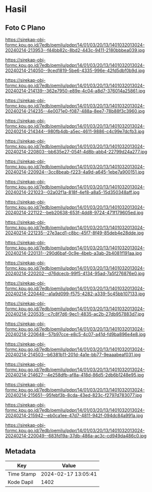 # Hasil

## Foto C Plano

https://sirekap-obj-formc.kpu.go.id/7edb/pemilu/pdpr/14/01/03/20/13/1401032013024-20240214-213953--f44bb82c-8bd2-443c-9411-2180bbbea039.jpg

https://sirekap-obj-formc.kpu.go.id/7edb/pemilu/pdpr/14/01/03/20/13/1401032013024-20240214-214050--9ced1819-5be6-4335-996e-42fd5dbf0b9d.jpg

https://sirekap-obj-formc.kpu.go.id/7edb/pemilu/pdpr/14/01/03/20/13/1401032013024-20240214-214139--362e7950-e89e-4c04-a8d7-376014a25861.jpg

https://sirekap-obj-formc.kpu.go.id/7edb/pemilu/pdpr/14/01/03/20/13/1401032013024-20240214-214235--4e0071e0-f087-488a-8ee7-78b88f3c3960.jpg

https://sirekap-obj-formc.kpu.go.id/7edb/pemilu/pdpr/14/01/03/20/13/1401032013024-20240214-214344--980fb4db-a5ec-4611-9886-c4c99e7dcfb3.jpg

https://sirekap-obj-formc.kpu.go.id/7edb/pemilu/pdpr/14/01/03/20/13/1401032013024-20240214-220803--bb635e27-054f-4d8b-abb4-22799d24a277.jpg

https://sirekap-obj-formc.kpu.go.id/7edb/pemilu/pdpr/14/01/03/20/13/1401032013024-20240214-220924--3cc8beab-f223-4a9d-a645-1ebe7a900151.jpg

https://sirekap-obj-formc.kpu.go.id/7edb/pemilu/pdpr/14/01/03/20/13/1401032013024-20240214-221023--02a02f1a-818f-4ef8-a8a5-15d350348aff.jpg

https://sirekap-obj-formc.kpu.go.id/7edb/pemilu/pdpr/14/01/03/20/13/1401032013024-20240214-221122--beb20638-653f-4dd8-9724-471f179605ed.jpg

https://sirekap-obj-formc.kpu.go.id/7edb/pemilu/pdpr/14/01/03/20/13/1401032013024-20240214-221235--27e3acd1-c8bc-45f7-8f49-85deb4e28dde.jpg

https://sirekap-obj-formc.kpu.go.id/7edb/pemilu/pdpr/14/01/03/20/13/1401032013024-20240214-220131--290d6baf-0c9e-4beb-a3ab-2b4081f191aa.jpg

https://sirekap-obj-formc.kpu.go.id/7edb/pemilu/pdpr/14/01/03/20/13/1401032013024-20240214-220202--d76dcecb-99f5-4134-95ad-7a5f276876e0.jpg

https://sirekap-obj-formc.kpu.go.id/7edb/pemilu/pdpr/14/01/03/20/13/1401032013024-20240214-220440--a1a9d099-f575-4282-a339-5c45bb107133.jpg

https://sirekap-obj-formc.kpu.go.id/7edb/pemilu/pdpr/14/01/03/20/13/1401032013024-20240214-220535--c7c8f7d6-9ec1-4835-ac2b-27db957883d7.jpg

https://sirekap-obj-formc.kpu.go.id/7edb/pemilu/pdpr/14/01/03/20/13/1401032013024-20240214-220648--57b97cce-e8c5-4c07-a41d-fd9ba896e4e8.jpg

https://sirekap-obj-formc.kpu.go.id/7edb/pemilu/pdpr/14/01/03/20/13/1401032013024-20240214-214503--b6381b11-201d-4a1e-bb77-9eaaabeaf031.jpg

https://sirekap-obj-formc.kpu.go.id/7edb/pemilu/pdpr/14/01/03/20/13/1401032013024-20240214-214627--4e258dfb-af8a-418d-86d5-2db6b1248e95.jpg

https://sirekap-obj-formc.kpu.go.id/7edb/pemilu/pdpr/14/01/03/20/13/1401032013024-20240214-215651--95febf3b-8cda-43ed-823c-f2797d783077.jpg

https://sirekap-obj-formc.kpu.go.id/7edb/pemilu/pdpr/14/01/03/20/13/1401032013024-20240214-215942--eb0ca1ee-47d7-4811-942f-094dc84a991a.jpg

https://sirekap-obj-formc.kpu.go.id/7edb/pemilu/pdpr/14/01/03/20/13/1401032013024-20240214-220049--683fd19a-37db-486a-ac3c-cd949da486c0.jpg


## Metadata

| Key        | Value               |
| ---------- | ------------------- |
| Time Stamp | 2024-02-17 13:05:41 |
| Kode Dapil | 1402                |



